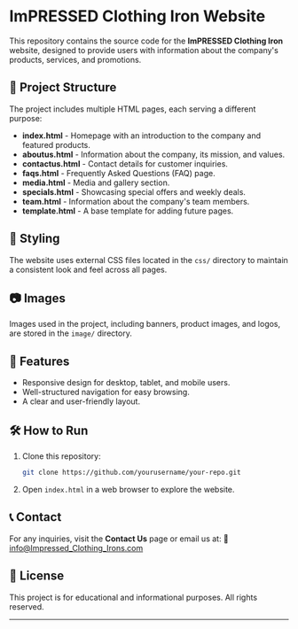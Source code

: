 # ImPRESSED Clothing Iron Website

This repository contains the source code for the **ImPRESSED Clothing Iron** website, designed to provide users with information about the company's products, services, and promotions.

## 📂 Project Structure

The project includes multiple HTML pages, each serving a different purpose:

- **index.html** - Homepage with an introduction to the company and featured products.
- **aboutus.html** - Information about the company, its mission, and values.
- **contactus.html** - Contact details for customer inquiries.
- **faqs.html** - Frequently Asked Questions (FAQ) page.
- **media.html** - Media and gallery section.
- **specials.html** - Showcasing special offers and weekly deals.
- **team.html** - Information about the company's team members.
- **template.html** - A base template for adding future pages.

## 🎨 Styling

The website uses external CSS files located in the `css/` directory to maintain a consistent look and feel across all pages.

## 📷 Images

Images used in the project, including banners, product images, and logos, are stored in the `image/` directory.

## 🚀 Features

- Responsive design for desktop, tablet, and mobile users.
- Well-structured navigation for easy browsing.
- A clear and user-friendly layout.

## 🛠 How to Run

1. Clone this repository:
   ```sh
   git clone https://github.com/yourusername/your-repo.git
   ```
2. Open `index.html` in a web browser to explore the website.

## 📞 Contact

For any inquiries, visit the **Contact Us** page or email us at:
📧 [info@Impressed_Clothing_Irons.com](mailto:info@Impressed_Clothing_Irons.com)

## 📜 License

This project is for educational and informational purposes. All rights reserved.

---

